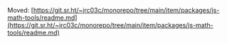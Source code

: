 Moved: [https://git.sr.ht/~jrc03c/monorepo/tree/main/item/packages/js-math-tools/readme.md](https://git.sr.ht/~jrc03c/monorepo/tree/main/item/packages/js-math-tools/readme.md)